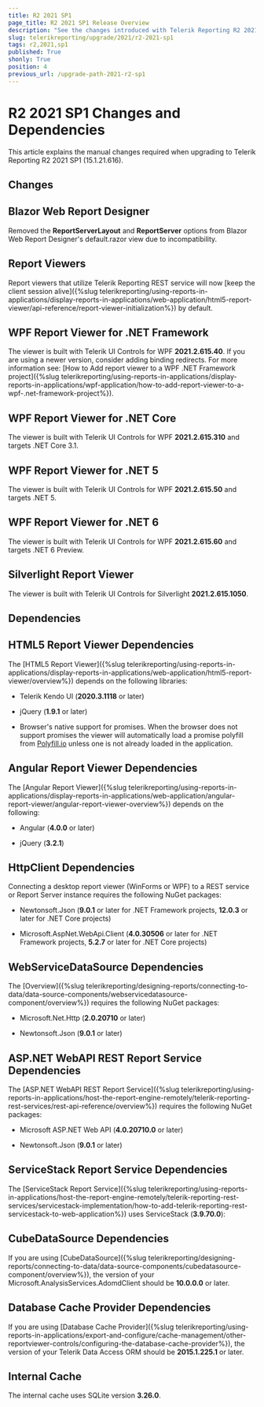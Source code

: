 ```yaml
---
title: R2 2021 SP1
page_title: R2 2021 SP1 Release Overview 
description: "See the changes introduced with Telerik Reporting R2 2021 SP1 that should be considered before upgrading, and the 3rd party products & packages this version depends on."
slug: telerikreporting/upgrade/2021/r2-2021-sp1
tags: r2,2021,sp1
published: True
shonly: True
position: 4
previous_url: /upgrade-path-2021-r2-sp1
---
```


# R2 2021 SP1 Changes and Dependencies

This article explains the manual changes required when upgrading to Telerik Reporting R2 2021 SP1 (15.1.21.616).

## Changes

## Blazor Web Report Designer

Removed the __ReportServerLayout__ and __ReportServer__ options from Blazor Web Report Designer's default.razor view due to incompatibility. 

## Report Viewers

Report viewers that utilize Telerik Reporting REST service will now [keep the client session alive]({%slug telerikreporting/using-reports-in-applications/display-reports-in-applications/web-application/html5-report-viewer/api-reference/report-viewer-initialization%}) by default. 

## WPF Report Viewer for .NET Framework

The viewer is built with Telerik UI Controls for WPF __2021.2.615.40__. If you are using a newer version, consider adding binding redirects. For more information see: [How to Add report viewer to a WPF .NET Framework project]({%slug telerikreporting/using-reports-in-applications/display-reports-in-applications/wpf-application/how-to-add-report-viewer-to-a-wpf-.net-framework-project%}).

## WPF Report Viewer for .NET Core

The viewer is built with Telerik UI Controls for WPF __2021.2.615.310__ and targets .NET Core 3.1. 

## WPF Report Viewer for .NET 5

The viewer is built with Telerik UI Controls for WPF __2021.2.615.50__ and targets .NET 5. 

## WPF Report Viewer for .NET 6

The viewer is built with Telerik UI Controls for WPF __2021.2.615.60__ and targets .NET 6 Preview. 

## Silverlight Report Viewer

The viewer is built with Telerik UI Controls for Silverlight __2021.2.615.1050__. 

## Dependencies

## HTML5 Report Viewer Dependencies

The [HTML5 Report Viewer]({%slug telerikreporting/using-reports-in-applications/display-reports-in-applications/web-application/html5-report-viewer/overview%}) depends on the following libraries: 

* Telerik Kendo UI (__2020.3.1118__ or later) 

* jQuery (__1.9.1__ or later) 

* Browser's native support for promises. When the browser does not support promises the viewer will automatically load a promise polyfill from [Polyfill.io](https://polyfill.io) unless one is not already loaded in the application. 

## Angular Report Viewer Dependencies

 The [Angular Report Viewer]({%slug telerikreporting/using-reports-in-applications/display-reports-in-applications/web-application/angular-report-viewer/angular-report-viewer-overview%}) depends on the following:  

* Angular (__4.0.0__ or later) 

* jQuery (__3.2.1__) 

## HttpClient Dependencies

Connecting a desktop report viewer (WinForms or WPF) to a REST service or Report Server instance requires the following NuGet packages: 

* Newtonsoft.Json (__9.0.1__ or later for .NET Framework projects, __12.0.3__ or later for .NET Core projects) 

* Microsoft.AspNet.WebApi.Client (__4.0.30506__ or later for .NET Framework projects, __5.2.7__ or later for .NET Core projects) 

## WebServiceDataSource Dependencies

The [Overview]({%slug telerikreporting/designing-reports/connecting-to-data/data-source-components/webservicedatasource-component/overview%}) requires the following NuGet packages: 

* Microsoft.Net.Http (__2.0.20710__ or later) 

* Newtonsoft.Json (__9.0.1__ or later) 

## ASP.NET WebAPI REST Report Service Dependencies

The [ASP.NET WebAPI REST Report Service]({%slug telerikreporting/using-reports-in-applications/host-the-report-engine-remotely/telerik-reporting-rest-services/rest-api-reference/overview%}) requires the following NuGet packages: 

* Microsoft ASP.NET Web API (__4.0.20710.0__ or later) 

* Newtonsoft.Json (__9.0.1__ or later) 

## ServiceStack Report Service Dependencies

The [ServiceStack Report Service]({%slug telerikreporting/using-reports-in-applications/host-the-report-engine-remotely/telerik-reporting-rest-services/servicestack-implementation/how-to-add-telerik-reporting-rest-servicestack-to-web-application%}) uses ServiceStack (__3.9.70.0__): 

## CubeDataSource Dependencies

If you are using [CubeDataSource]({%slug telerikreporting/designing-reports/connecting-to-data/data-source-components/cubedatasource-component/overview%}), the version of your Microsoft.AnalysisServices.AdomdClient should be __10.0.0.0__ or later. 

## Database Cache Provider Dependencies

If you are using [Database Cache Provider]({%slug telerikreporting/using-reports-in-applications/export-and-configure/cache-management/other-reportviewer-controls/configuring-the-database-cache-provider%}), the version of your Telerik Data Access ORM should be __2015.1.225.1__ or later. 

## Internal Cache

The internal cache uses SQLite version __3.26.0__. 
